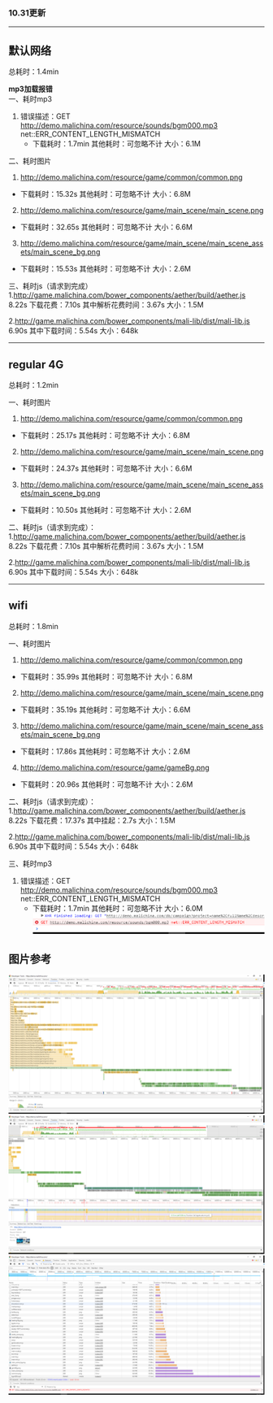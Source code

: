 ### 10.31更新 ###
  
***

## 默认网络

总耗时：1.4min

**mp3加载报错**  
一、耗时mp3
1. 错误描述：GET http://demo.malichina.com/resource/sounds/bgm000.mp3 net::ERR_CONTENT_LENGTH_MISMATCH
   * 下载耗时：1.7min 其他耗时：可忽略不计 大小：6.1M

二、耗时图片
1.  http://demo.malichina.com/resource/game/common/common.png
  * 下载耗时：15.32s 其他耗时：可忽略不计 大小：6.8M
2. http://demo.malichina.com/resource/game/main_scene/main_scene.png
  * 下载耗时：32.65s 其他耗时：可忽略不计 大小：6.6M
3. http://demo.malichina.com/resource/game/main_scene/main_scene_assets/main_scene_bg.png
  * 下载耗时：15.53s 其他耗时：可忽略不计 大小：2.6M

三、耗时js（请求到完成）
1.http://game.malichina.com/bower_components/aether/build/aether.js  
8.22s    下载花费：7.10s  其中解析花费时间：3.67s  大小：1.5M

2.http://game.malichina.com/bower_components/mali-lib/dist/mali-lib.js  
6.90s 其中下载时间：5.54s 大小：648k


***

## regular 4G

总耗时：1.2min

一、耗时图片
1.  http://demo.malichina.com/resource/game/common/common.png
  * 下载耗时：25.17s 其他耗时：可忽略不计 大小：6.8M
2. http://demo.malichina.com/resource/game/main_scene/main_scene.png
  * 下载耗时：24.37s 其他耗时：可忽略不计 大小：6.6M
3. http://demo.malichina.com/resource/game/main_scene/main_scene_assets/main_scene_bg.png
  * 下载耗时：10.50s 其他耗时：可忽略不计 大小：2.6M

二、耗时js（请求到完成）：
1.http://game.malichina.com/bower_components/aether/build/aether.js  
8.22s    下载花费：7.10s  其中解析花费时间：3.67s  大小：1.5M

2.http://game.malichina.com/bower_components/mali-lib/dist/mali-lib.js  
6.90s 其中下载时间：5.54s 大小：648k

***

## wifi

总耗时：1.8min

一、耗时图片
1.  http://demo.malichina.com/resource/game/common/common.png
  * 下载耗时：35.99s 其他耗时：可忽略不计 大小：6.8M
2. http://demo.malichina.com/resource/game/main_scene/main_scene.png
  * 下载耗时：35.19s 其他耗时：可忽略不计 大小：6.6M
3. http://demo.malichina.com/resource/game/main_scene/main_scene_assets/main_scene_bg.png
  * 下载耗时：17.86s 其他耗时：可忽略不计 大小：2.6M
4. http://demo.malichina.com/resource/game/gameBg.png
  * 下载耗时：20.96s 其他耗时：可忽略不计 大小：2.6M

二、耗时js（请求到完成）：
1.http://game.malichina.com/bower_components/aether/build/aether.js  
8.22s    下载花费：17.37s  其中挂起：2.7s  大小：1.5M

2.http://game.malichina.com/bower_components/mali-lib/dist/mali-lib.js  
6.90s 其中下载时间：5.54s 大小：648k

三、耗时mp3
1. 错误描述：GET http://demo.malichina.com/resource/sounds/bgm000.mp3 net::ERR_CONTENT_LENGTH_MISMATCH
   * 下载耗时：1.7min 其他耗时：可忽略不计 大小：6.0M
   ![](mp3-wifi.png)


## 图片参考
![](demo1-1101.png)
![](demo2-1101.png)
![](demo3-wifi.png)
